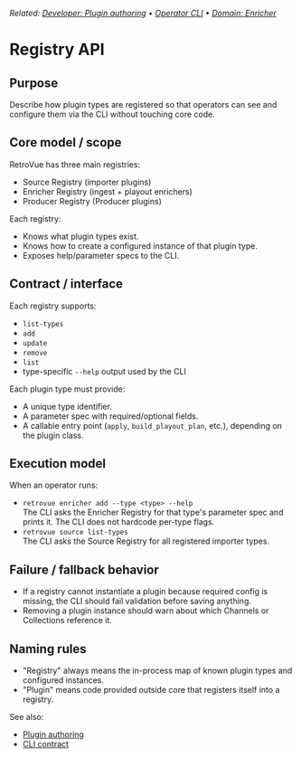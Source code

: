 _Related: [Developer: Plugin authoring](PluginAuthoring.md) • [Operator CLI](../operator/CLI.md) • [Domain: Enricher](../domain/Enricher.md)_

# Registry API

## Purpose

Describe how plugin types are registered so that operators can see and configure them via the CLI without touching core code.

## Core model / scope

RetroVue has three main registries:

- Source Registry (importer plugins)
- Enricher Registry (ingest + playout enrichers)
- Producer Registry (Producer plugins)

Each registry:

- Knows what plugin types exist.
- Knows how to create a configured instance of that plugin type.
- Exposes help/parameter specs to the CLI.

## Contract / interface

Each registry supports:

- `list-types`
- `add`
- `update`
- `remove`
- `list`
- type-specific `--help` output used by the CLI

Each plugin type must provide:

- A unique type identifier.
- A parameter spec with required/optional fields.
- A callable entry point (`apply`, `build_playout_plan`, etc.), depending on the plugin class.

## Execution model

When an operator runs:

- `retrovue enricher add --type <type> --help`  
  The CLI asks the Enricher Registry for that type's parameter spec and prints it. The CLI does not hardcode per-type flags.
- `retrovue source list-types`  
  The CLI asks the Source Registry for all registered importer types.

## Failure / fallback behavior

- If a registry cannot instantiate a plugin because required config is missing, the CLI should fail validation before saving anything.
- Removing a plugin instance should warn about which Channels or Collections reference it.

## Naming rules

- "Registry" always means the in-process map of known plugin types and configured instances.
- "Plugin" means code provided outside core that registers itself into a registry.

See also:

- [Plugin authoring](PluginAuthoring.md)
- [CLI contract](../operator/CLI.md)
